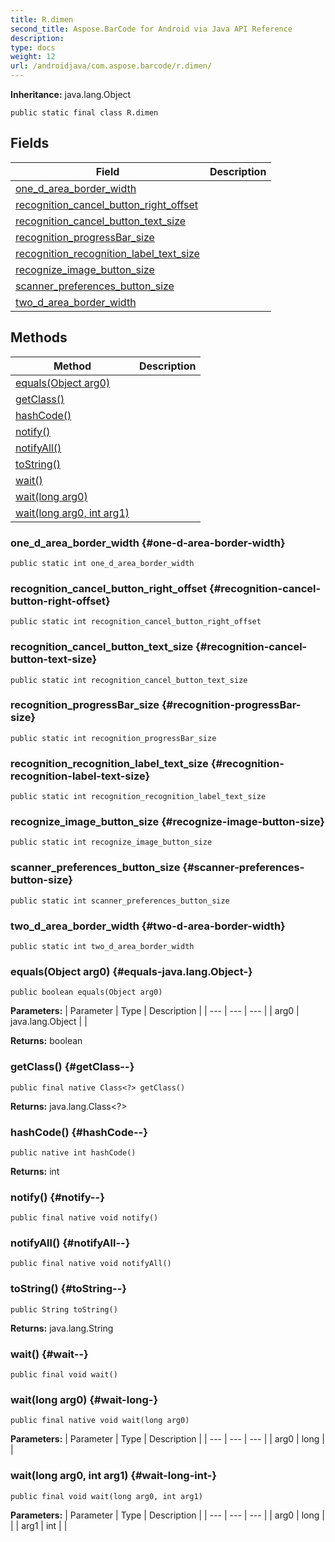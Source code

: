 ```yaml
---
title: R.dimen
second_title: Aspose.BarCode for Android via Java API Reference
description: 
type: docs
weight: 12
url: /androidjava/com.aspose.barcode/r.dimen/
---
```

**Inheritance:**
java.lang.Object
```
public static final class R.dimen
```
## Fields

| Field | Description |
| --- | --- |
| [one_d_area_border_width](#one-d-area-border-width) |  |
| [recognition_cancel_button_right_offset](#recognition-cancel-button-right-offset) |  |
| [recognition_cancel_button_text_size](#recognition-cancel-button-text-size) |  |
| [recognition_progressBar_size](#recognition-progressBar-size) |  |
| [recognition_recognition_label_text_size](#recognition-recognition-label-text-size) |  |
| [recognize_image_button_size](#recognize-image-button-size) |  |
| [scanner_preferences_button_size](#scanner-preferences-button-size) |  |
| [two_d_area_border_width](#two-d-area-border-width) |  |
## Methods

| Method | Description |
| --- | --- |
| [equals(Object arg0)](#equals-java.lang.Object-) |  |
| [getClass()](#getClass--) |  |
| [hashCode()](#hashCode--) |  |
| [notify()](#notify--) |  |
| [notifyAll()](#notifyAll--) |  |
| [toString()](#toString--) |  |
| [wait()](#wait--) |  |
| [wait(long arg0)](#wait-long-) |  |
| [wait(long arg0, int arg1)](#wait-long-int-) |  |
### one_d_area_border_width {#one-d-area-border-width}
```
public static int one_d_area_border_width
```


### recognition_cancel_button_right_offset {#recognition-cancel-button-right-offset}
```
public static int recognition_cancel_button_right_offset
```


### recognition_cancel_button_text_size {#recognition-cancel-button-text-size}
```
public static int recognition_cancel_button_text_size
```


### recognition_progressBar_size {#recognition-progressBar-size}
```
public static int recognition_progressBar_size
```


### recognition_recognition_label_text_size {#recognition-recognition-label-text-size}
```
public static int recognition_recognition_label_text_size
```


### recognize_image_button_size {#recognize-image-button-size}
```
public static int recognize_image_button_size
```


### scanner_preferences_button_size {#scanner-preferences-button-size}
```
public static int scanner_preferences_button_size
```


### two_d_area_border_width {#two-d-area-border-width}
```
public static int two_d_area_border_width
```


### equals(Object arg0) {#equals-java.lang.Object-}
```
public boolean equals(Object arg0)
```




**Parameters:**
| Parameter | Type | Description |
| --- | --- | --- |
| arg0 | java.lang.Object |  |

**Returns:**
boolean
### getClass() {#getClass--}
```
public final native Class<?> getClass()
```




**Returns:**
java.lang.Class<?>
### hashCode() {#hashCode--}
```
public native int hashCode()
```




**Returns:**
int
### notify() {#notify--}
```
public final native void notify()
```




### notifyAll() {#notifyAll--}
```
public final native void notifyAll()
```




### toString() {#toString--}
```
public String toString()
```




**Returns:**
java.lang.String
### wait() {#wait--}
```
public final void wait()
```




### wait(long arg0) {#wait-long-}
```
public final native void wait(long arg0)
```




**Parameters:**
| Parameter | Type | Description |
| --- | --- | --- |
| arg0 | long |  |

### wait(long arg0, int arg1) {#wait-long-int-}
```
public final void wait(long arg0, int arg1)
```




**Parameters:**
| Parameter | Type | Description |
| --- | --- | --- |
| arg0 | long |  |
| arg1 | int |  |

